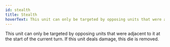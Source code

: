 ```yaml
---
id: stealth
title: Stealth
hoverText: This unit can only be targeted by opposing units that were adjacent to it at the start of the current turn. If this unit deals damage, this die is removed.
---
```


This unit can only be targeted by opposing units that were adjacent to it at the start of the current turn. If this unit deals damage, this die is removed.